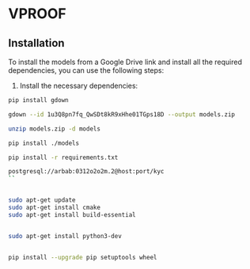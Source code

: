 # VPROOF

## Installation

To install the models from a Google Drive link and install all the required dependencies, you can use the following steps:

1. Install the necessary dependencies:

```bash
pip install gdown

gdown --id 1u3Q8pn7fq_QwSDt8kR9xHhe01TGps18D --output models.zip

unzip models.zip -d models

pip install ./models

pip install -r requirements.txt

postgresql://arbab:0312o2o2m.2@host:port/kyc
``


sudo apt-get update
sudo apt-get install cmake
sudo apt-get install build-essential


sudo apt-get install python3-dev


pip install --upgrade pip setuptools wheel



